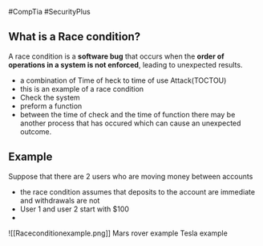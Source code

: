 #CompTia #SecurityPlus 
## What is a Race condition?
A race condition is a **software bug** that occurs when the **order of operations in a system is not enforced**, leading to unexpected results. 

- a combination of 
Time of heck to time of use Attack(TOCTOU)
- this is an example of a race condition 
- Check the system
- preform a function
- between the time of check and the time of function there may be another process that has occured which can cause an unexpected outcome.


## Example 
Suppose that there are 2 users who are moving money between accounts 
- the race condition assumes that deposits to the account are immediate and withdrawals are not 
- User 1 and user 2 start with $100
- 
![[Raceconditionexample.png]]
Mars rover example
Tesla example
